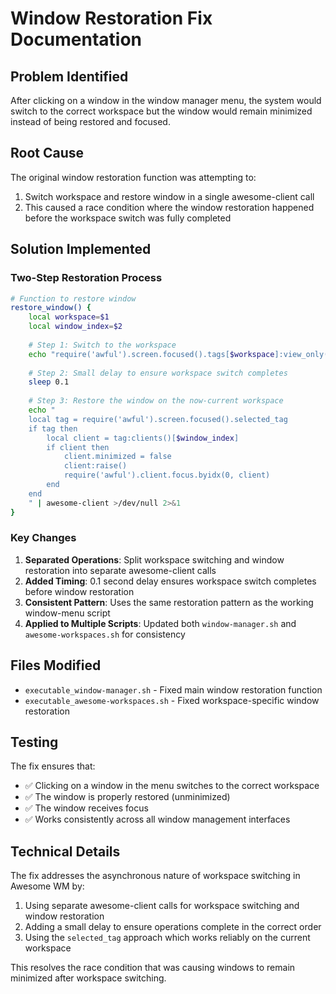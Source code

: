 # Window Restoration Fix Documentation

## Problem Identified
After clicking on a window in the window manager menu, the system would switch to the correct workspace but the window would remain minimized instead of being restored and focused.

## Root Cause
The original window restoration function was attempting to:
1. Switch workspace and restore window in a single awesome-client call
2. This caused a race condition where the window restoration happened before the workspace switch was fully completed

## Solution Implemented

### Two-Step Restoration Process
```bash
# Function to restore window
restore_window() {
    local workspace=$1
    local window_index=$2
    
    # Step 1: Switch to the workspace
    echo "require('awful').screen.focused().tags[$workspace]:view_only()" | awesome-client >/dev/null 2>&1
    
    # Step 2: Small delay to ensure workspace switch completes
    sleep 0.1
    
    # Step 3: Restore the window on the now-current workspace
    echo "
    local tag = require('awful').screen.focused().selected_tag
    if tag then
        local client = tag:clients()[$window_index]
        if client then
            client.minimized = false
            client:raise()
            require('awful').client.focus.byidx(0, client)
        end
    end
    " | awesome-client >/dev/null 2>&1
}
```

### Key Changes
1. **Separated Operations**: Split workspace switching and window restoration into separate awesome-client calls
2. **Added Timing**: 0.1 second delay ensures workspace switch completes before window restoration
3. **Consistent Pattern**: Uses the same restoration pattern as the working window-menu script
4. **Applied to Multiple Scripts**: Updated both `window-manager.sh` and `awesome-workspaces.sh` for consistency

## Files Modified
- `executable_window-manager.sh` - Fixed main window restoration function
- `executable_awesome-workspaces.sh` - Fixed workspace-specific window restoration

## Testing
The fix ensures that:
- ✅ Clicking on a window in the menu switches to the correct workspace
- ✅ The window is properly restored (unminimized)
- ✅ The window receives focus
- ✅ Works consistently across all window management interfaces

## Technical Details
The fix addresses the asynchronous nature of workspace switching in Awesome WM by:
1. Using separate awesome-client calls for workspace switching and window restoration
2. Adding a small delay to ensure operations complete in the correct order
3. Using the `selected_tag` approach which works reliably on the current workspace

This resolves the race condition that was causing windows to remain minimized after workspace switching.
